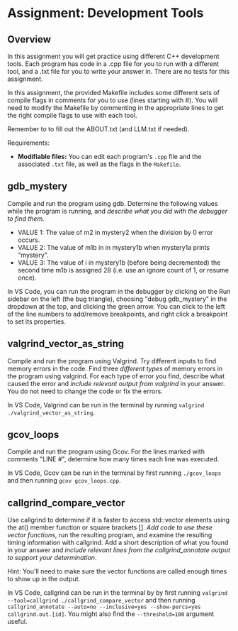 # Assignment: Development Tools



## Overview

In this assignment you will get practice using different C++
development tools.  Each program has code in a .cpp file for you to
run with a different tool, and a .txt file for you to write your
answer in. There are no tests for this assignment.

In this assignment, the provided Makefile includes some different sets
of compile flags in comments for you to use (lines starting with #).
You will need to modify the Makefile by commenting in the appropriate
lines to get the right compile flags to use with each tool.

Remember to to fill out the ABOUT.txt (and LLM.txt if needed).

Requirements:
* **Modifiable files:** You can edit each program's `.cpp` file and the
  associated `.txt` file, as well as the flags in the `Makefile`.



## gdb_mystery

Compile and run the program using gdb. Determine the following values
while the program is running, and *describe what you did with the
debugger to find them.*

* VALUE 1: The value of m2 in mystery2 when the division by 0 error occurs.
* VALUE 2: The value of m1b in in mystery1b when mystery1a prints "mystery".
* VALUE 3: The value of i in mystery1b (before being decremented) the second time m1b is assigned 28 (i.e. use an ignore count of 1, or resume once).

In VS Code, you can run the program in the debugger by clicking on the
Run sidebar on the left (the bug triangle), choosing "debug
gdb_mystery" in the dropdown at the top, and clicking the green
arrow. You can click to the left of the line numbers to add/remove
breakpoints, and right click a breakpoint to set its properties.



## valgrind_vector_as_string

Compile and run the program using Valgrind. Try different inputs to
find memory errors in the code. Find three *different types* of memory
errors in the program using valgrind.  For each type of error you
find, describe what caused the error and *include relevant output
from valgrind* in your answer. You do not need to change the code or
fix the errors.

In VS Code, Valgrind can be run in the terminal by running `valgrind
./valgrind_vector_as_string`.



## gcov_loops

Compile and run the program using Gcov. For the lines marked with
comments "LINE #", determine how many times each line was executed.

In VS Code, Gcov can be run in the terminal by first running
`./gcov_loops` and then running `gcov gcov_loops.cpp`.



## callgrind_compare_vector

Use callgrind to determine if it is faster to access
std::vector elements using the at() member function or square brackets
[]. *Add code to use these vector functions*, run the resulting
program, and examine the resulting timing information with callgrind. Add
a short description of what you found in your answer and *include
relevant lines from the callgrind_annotate output to support your determination*.

Hint: You'll need to make sure the vector functions are called enough
times to show up in the output.

In VS Code, callgrind can be run in the terminal by by first running
`valgrind --tool=callgrind ./callgrind_compare_vector` and then
running `callgrind_annotate --auto=no --inclusive=yes --show-percs=yes
callgrind.out.[id]`. You might also find the `--threshold=100` argument useful.
